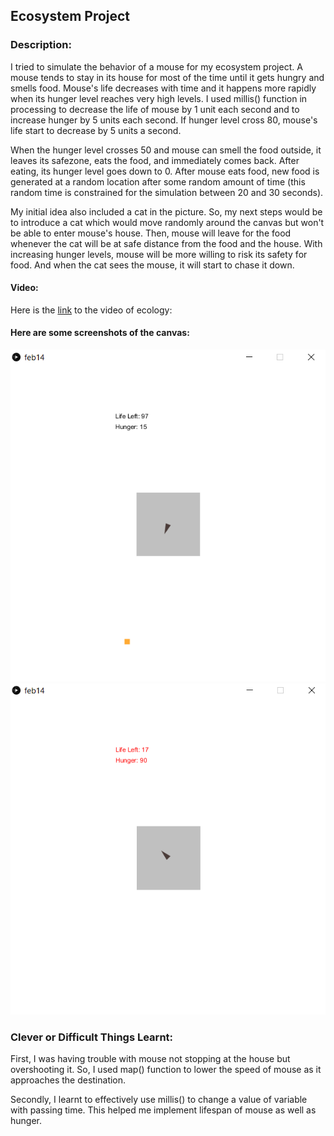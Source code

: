 ## Ecosystem Project

### Description:
I tried to simulate the behavior of a mouse for my ecosystem project. A mouse tends to stay in its house for most of the time until it gets hungry and smells food. Mouse's life decreases with time and it happens more rapidly when its hunger level reaches very high levels. I used millis() function in processing to decrease the life of mouse by 1 unit each second and to increase hunger by 5 units each second. If hunger level cross 80, mouse's life start to decrease by 5 units a second. 

When the hunger level crosses 50 and mouse can smell the food outside, it leaves its safezone, eats the food, and immediately comes back. After eating, its hunger level goes down to 0. After mouse eats food, new food is generated at a random location after some random amount of time (this random time is constrained for the simulation between 20 and 30 seconds).

My initial idea also included a cat in the picture. So, my next steps would be to introduce a cat which would move randomly around the canvas but won't be able to enter mouse's house. Then, mouse will leave for the food whenever the cat will be at safe distance from the food and the house. With increasing hunger levels, mouse will be more willing to risk its safety for food. And when the cat sees the mouse, it will start to chase it down.

#### Video:
Here is the [link](https://drive.google.com/file/d/1Ne4Jl0Os_4-xopicwibn6DvliwCR8nY0/view?usp=sharing) to the video of ecology:

#### Here are some screenshots of the canvas:
![Screenshot1](https://github.com/ehtishamoas/RobotaPsyche/blob/main/Feb14/Screenshot%202022-02-14%20022520.png)
![Screenshot2](https://github.com/ehtishamoas/RobotaPsyche/blob/main/Feb14/Screenshot%202022-02-14%20022609.png)

### Clever or Difficult Things Learnt:
First, I was having trouble with mouse not stopping at the house but overshooting it. So, I used map() function to lower the speed of mouse as it approaches the destination.

Secondly, I learnt to effectively use millis() to change a value of variable with passing time. This helped me implement lifespan of mouse as well as hunger.
